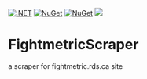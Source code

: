 [![.NET](https://github.com/tomaszcekalo/FightmetricScraper/actions/workflows/dotnet.yml/badge.svg)](https://github.com/tomaszcekalo/FightmetricScraper/actions/workflows/dotnet.yml)
[![NuGet](https://img.shields.io/nuget/v/FightmetricRdsCaScraper.svg)](https://www.nuget.org/packages/FightmetricRdsCaScraper) 
[![NuGet](https://img.shields.io/nuget/dt/FightmetricRdsCaScraper.svg)](https://www.nuget.org/packages/FightmetricRdsCaScraper)
![](https://vistr.dev/badge?repo=tomaszcekalo.FightmetricScraper)

# FightmetricScraper
a scraper for fightmetric.rds.ca site
